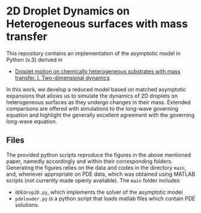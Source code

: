 # 2D Droplet Dynamics on Heterogeneous surfaces with mass transfer

This repository contains an implementation of the asymptotic model in Python (v.3) derived in

* [Droplet motion on chemically heterogeneous substrates with mass transfer. I. Two-dimensional dynamics](https://arxiv.org/abs/2007.07004)

In this work, we develop a reduced model based on matched asymptotic expansions that allows us to simulate the dynamics of 2D droplets on heterogeneous surfaces as they undergo changes in their mass. Extended comparisons are offered with simulations to the long-wave governing equation and highlight the generally excellent agreement with the governing long-wave equation.

## Files

The provided python scripts reproduce the figures in the above mentioned paper, namedly accordingly and within their corresponding folders. Generating the figures relies on the data and codes in the directory `main`, and, whenever appropriate on PDE data, which was obtained using MATLAB scripts (not currently made openly available). The `main` folder includes

* `ODEdrop2D.py`, which implements the solver of the asymptotic model
* `pdeloader.py` is a python script that loads matlab files which contain PDE solutions.
